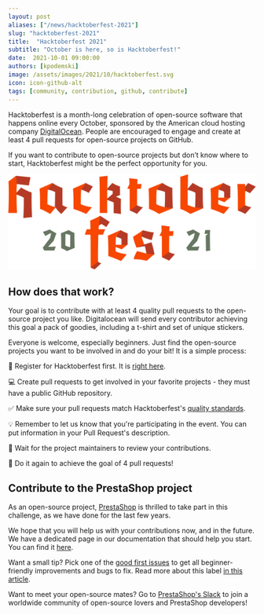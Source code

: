 ```yaml
---
layout: post
aliases: ["/news/hacktoberfest-2021"]
slug: "hacktoberfest-2021"
title:  "Hacktoberfest 2021"
subtitle: "October is here, so is Hacktoberfest!"
date:  2021-10-01 09:00:00
authors: [kpodemski]
image: /assets/images/2021/10/hacktoberfest.svg
icon: icon-github-alt
tags: [community, contribution, github, contribute]
---
```


Hacktoberfest is a month-long celebration of open-source software that happens online every October, sponsored by the American cloud hosting company [DigitalOcean](https://www.digitalocean.com). People are encouraged to engage and create at least 4 pull requests for open-source projects on GitHub.

If you want to contribute to open-source projects but don’t know where to start, Hacktoberfest might be the perfect opportunity for you.


![Hacktoberfest 2021](/assets/images/2021/10/hacktoberfest.svg)


## How does that work?

Your goal is to contribute with at least 4 quality pull requests to the open-source project you like. Digitalocean will send every contributor achieving this goal a pack of goodies, including a t-shirt and set of unique stickers.

Everyone is welcome, especially beginners. Just find the open-source projects you want to be involved in and do your bit! It is a simple process:

:wave: Register for Hacktoberfest first. It is [right here](https://hacktoberfest.digitalocean.com/register).

:computer: Create pull requests to get involved in your favorite projects - they must have a public GitHub repository.

:white_check_mark: Make sure your pull requests match Hacktoberfest's [quality standards](https://hacktoberfest.digitalocean.com/resources/qualitystandards).

:bulb: Remember to let us know that you're participating in the event. You can put information in your Pull Request's description.

:busts_in_silhouette: Wait for the project maintainers to review your contributions.

:repeat: Do it again to achieve the goal of 4 pull requests!


## Contribute to the PrestaShop project

As an open-source project, [PrestaShop](https://github.com/PrestaShop) is thrilled to take part in this challenge, as we have done for the last few years.

We hope that you will help us with your contributions now, and in the future. We have a dedicated page in our documentation that should help you start. You can find it [here](https://devdocs.prestashop.com/1.7/contribute/).

Want a small tip? Pick one of the [good first issues](https://github.com/PrestaShop/PrestaShop/issues?q=is%3Aissue+is%3Aopen+label%3A%22good+first+issue%22) to get all beginner-friendly improvements and bugs to fix. Read more about this label [in this article](https://build.prestashop.com/news/a-definition-of-the-good-first-issue-label).

Want to meet your open-source mates? Go to [PrestaShop's Slack](https://www.prestashop-project.org/slack/) to join a worldwide community of open-source lovers and PrestaShop developers!
